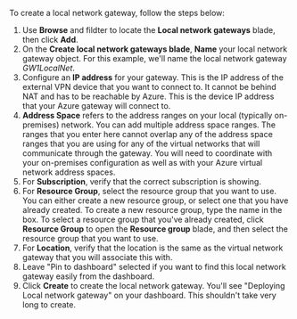 To create a local network gateway, follow the steps below:

1. Use **Browse** and fildter to locate the **Local network gateways** blade, then click **Add**.
2. On the **Create local network gateways blade**, **Name** your local network gateway object. For this example, we'll name the local network gateway *GW1LocalNet*.
3. Configure an **IP address** for your gateway. This is the IP address of the external VPN device that you want to connect to. It cannot be behind NAT and has to be reachable by Azure. This is the device IP address that your Azure gateway will connect to.
4. **Address Space** refers to the address ranges on your local (typically on-premises) network. You can add multiple address space ranges. The ranges that you enter here cannot overlap any of the address space ranges that you are using for any of the virtual networks that will communicate through the gateway.  You will need to coordinate with your on-premises configuration as well as with your Azure virtual network address spaces. 
5. For **Subscription**, verify that the correct subscription is showing.
6. For **Resource Group**, select the resource group that you want to use. You can either create a new resource group, or select one that you have already created. To create a new resource group, type the name in the box. To select a resource group that you've already created, click **Resource Group** to open the **Resource group** blade, and then select the resource group that you want to use.
7. For **Location**, verify that the location is the same as the virtual network gateway that you will associate this with.
8. Leave "Pin to dashboard" selected if you want to find this local network gateway easily from the dashboard.
9. Click **Create** to create the local network gateway. You'll see "Deploying Local network gateway" on your dashboard. This shouldn't take very long to create.

